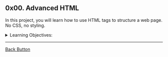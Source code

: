 ## 0x00. Advanced HTML

<p> In this project, you will learn how to use HTML tags to structure a web page. No CSS, no styling.</p>
<details>
<summary>Learning Objectives: </summary>
<br>

- Which guidelines to follow for HTML
- How to create the skeleton of an HTML5 page
- How to use semantic HTML tags to structure a web page
- Which use cases to use div vs span
- The semantic value’s of header, main, footer, article, nav, section, aside
- How to use headings (and why it’s important to follow the hierarchical order)
- How to make lists in HTML
- The differences between medias (SVG, GIF, PNG, JPG)
- How to structure data in a table
- How to integrate a video in a webpage
- How to integrate an audio file in a webpage
- How to embed external content
- How to correctly structure an HTML page

</details>

---

[Back Button](https://github.com/FatChicken277/holbertonschool-web_front_end)

